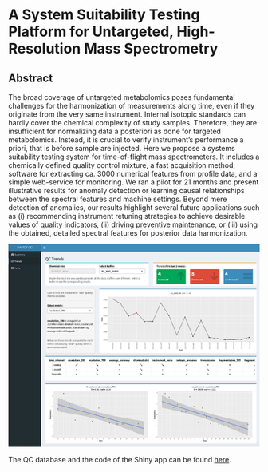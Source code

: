 # A System Suitability Testing Platform for Untargeted, High-Resolution Mass Spectrometry


## Abstract

The broad coverage of untargeted metabolomics poses fundamental challenges for the harmonization of measurements along time, even if they originate from the very same instrument. Internal isotopic standards can hardly cover the chemical complexity of study samples. Therefore, they are insufficient for normalizing data a posteriori as done for targeted metabolomics. Instead, it is crucial to verify instrument’s performance a priori, that is before sample are injected. Here we propose a systems suitability testing system for time-of-flight mass spectrometers. It includes a chemically defined quality control mixture, a fast acquisition method, software for extracting ca. 3000 numerical features from profile data, and a simple web-service for monitoring. We ran a pilot for 21 months and present illustrative results for anomaly detection or learning causal relationships between the spectral features and machine settings. Beyond mere detection of anomalies, our results highlight several future applications such as (i) recommending instrument retuning strategies to achieve desirable values of quality indicators, (ii) driving preventive maintenance, or (iii) using the obtained, detailed spectral features for posterior data harmonization.

![Monitoring system snapshot](https://github.com/dmitrav/monitoring_system/blob/master/img/snapshot.png)

The QC database and the code of the Shiny app can be found [here](https://github.com/zamboni-lab/SST-platform-shiny).
